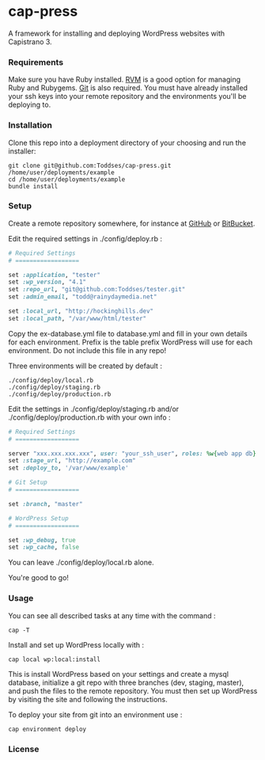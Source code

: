 # cap-press

A framework for installing and deploying WordPress websites with Capistrano 3.

### Requirements

Make sure you have Ruby installed. [RVM](https://rvm.io/) is a good option for managing Ruby and Rubygems. [Git](http://git-scm.com/) is also required. You must have already installed your ssh keys into your remote repository and the environments you'll be deploying to.

### Installation

Clone this repo into a deployment directory of your choosing and run the installer:

	git clone git@github.com:Toddses/cap-press.git /home/user/deployments/example
	cd /home/user/deployments/example
	bundle install

### Setup

Create a remote repository somewhere, for instance at [GitHub]() or [BitBucket]().

Edit the required settings in ./config/deploy.rb :

```ruby
# Required Settings
# ==================

set :application, "tester"
set :wp_version, "4.1"
set :repo_url, "git@github.com:Toddses/tester.git"
set :admin_email, "todd@rainydaymedia.net"

set :local_url, "http://hockinghills.dev"
set :local_path, "/var/www/html/tester"
```

Copy the ex-database.yml file to database.yml and fill in your own details for each environment. Prefix is the table prefix WordPress will use for each environment. Do not include this file in any repo!

Three environments will be created by default :

	./config/deploy/local.rb
	./config/deploy/staging.rb
	./config/deploy/production.rb

Edit the settings in ./config/deploy/staging.rb and/or ./config/deploy/production.rb with your own info :

```ruby
# Required Settings
# ==================

server "xxx.xxx.xxx.xxx", user: "your_ssh_user", roles: %w{web app db}
set :stage_url, "http://example.com"
set :deploy_to, '/var/www/example'

# Git Setup
# ==================

set :branch, "master"

# WordPress Setup
# ==================

set :wp_debug, true
set :wp_cache, false
```

You can leave ./config/deploy/local.rb alone.

You're good to go!

### Usage

You can see all described tasks at any time with the command :

	cap -T

Install and set up WordPress locally with :

	cap local wp:local:install

This is install WordPress based on your settings and create a mysql database, initialize a git repo with three branches (dev, staging, master), and push the files to the remote repository. You must then set up WordPress by visiting the site and following the instructions.

To deploy your site from git into an environment use :

	cap environment deploy

### License